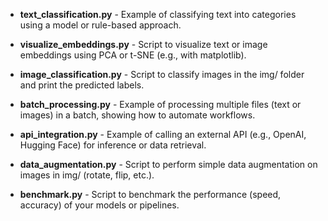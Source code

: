 - **text_classification.py** - Example of classifying text into categories using a model or rule-based approach.

- **visualize_embeddings.py** - Script to visualize text or image embeddings using PCA or t-SNE (e.g., with matplotlib).

- **image_classification.py** - Script to classify images in the img/ folder and print the predicted labels.

- **batch_processing.py** - Example of processing multiple files (text or images) in a batch, showing how to automate workflows.

- **api_integration.py** - Example of calling an external API (e.g., OpenAI, Hugging Face) for inference or data retrieval.

- **data_augmentation.py** - Script to perform simple data augmentation on images in img/ (rotate, flip, etc.).

- **benchmark.py** - Script to benchmark the performance (speed, accuracy) of your models or pipelines.
